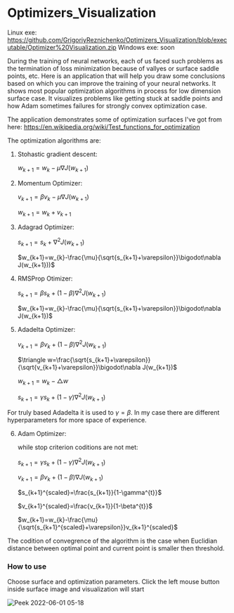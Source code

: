 # Optimizers_Visualization
Linux exe: https://github.com/GrigoriyReznichenko/Optimizers_Visualization/blob/executable/Optimizer%20Visualization.zip
Windows exe: soon

During the training of neural networks, each of us faced such problems as the termination of loss minimization because of vallyes or surface saddle points, etc. 
Here is an application that will help you draw some conclusions based on which you can improve the training of your neural networks. It shows most popular optimization algorithms in process for low dimension surface case. It visualizes problems like getting stuck at saddle points and how Adam sometimes failures for strongly convex optimization case.

The application demonstrates some of optimization surfaces I've got from here: https://en.wikipedia.org/wiki/Test_functions_for_optimization

The optimization algorithms are:

1) Stohastic gradient descent:

	$w_{k+1}=w_{k}-\mu\nabla J(w_{k+1})$
	
2) Momentum Optimizer:

	$v_{k+1}=\beta v_{k}-\mu\nabla J(w_{k+1})$
	
	$w_{k+1}=w_{k}+v_{k+1}$
	
3) Adagrad Optimizer:

	$s_{k+1}=s_{k}+\nabla^{2}J(w_{k+1})$
	
	$w_{k+1}=w_{k}-\frac{\mu}{\sqrt{s_{k+1}+\varepsilon}}\bigodot\nabla J(w_{k+1}))$
4) RMSProp Otimizer:

	$s_{k+1}=\beta s_{k}+\left(1-\beta\right)\nabla^{2}J(w_{k+1})$
	
	$w_{k+1}=w_{k}-\frac{\mu}{\sqrt{s_{k+1}+\varepsilon}}\bigodot\nabla J(w_{k+1})$

5) Adadelta Optimizer:
	
	$v_{k+1}=\beta v_{k}+\left(1-\beta\right)\nabla^{2}J(w_{k+1})$
	
	$\triangle w=\frac{\sqrt{s_{k+1}+\varepsilon}}{\sqrt{v_{k+1}+\varepsilon}}\bigodot\nabla J(w_{k+1})$
	
	$w_{k+1}=w_{k}-\triangle w$
	
	$s_{k+1}=\gamma s_{k}+\left(1-\gamma\right)\nabla^{2}J(w_{k+1})$
	
For truly based Adadelta it is used to $\gamma = \beta$. In my case there are different hyperparameters for more space of experience.

6) Adam Optimizer:


	while stop criterion coditions are not met:

	$s_{k+1}=\gamma s_{k}+\left(1-\gamma\right)\nabla^{2}J(w_{k+1})$

	$v_{k+1}=\beta v_{k}+\left(1-\beta\right)\nabla J(w_{k+1})$
	
	$s_{k+1}^{scaled}=\frac{s_{k+1}}{1-\gamma^{t}}$
	
	$v_{k+1}^{scaled}=\frac{v_{k+1}}{1-\beta^{t}}$
	
	$w_{k+1}=w_{k}-\frac{\mu}{\sqrt{s_{k+1}^{scaled}+\varepsilon}}v_{k+1}^{scaled}$
	
The codition of convegrence of the algorithm is the case when Euclidian distance between optimal point and current point is smaller then threshold.

### How to use

Choose surface and optimization parameters. 
Click the left mouse button inside surface image and visualization will start

![Peek 2022-06-01 05-18](https://user-images.githubusercontent.com/99965144/171304169-9e595915-1d2d-4cce-9954-ff1c91951f1a.gif)


	
		
		
	
